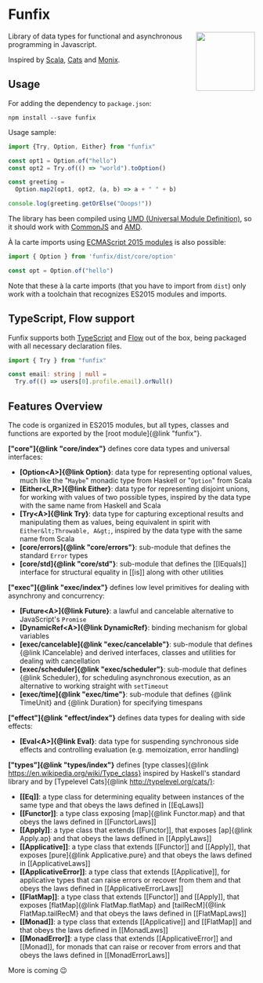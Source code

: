 # Funfix

<img src="https://funfix.org/public/logo/funfix-512.png" width="120" align="right" style="float:right; display: block; width:120px;" />

Library of data types for functional and asynchronous programming in Javascript.

Inspired by [Scala](http://www.scala-lang.org/), [Cats](http://typelevel.org/cats/)
and [Monix](https://monix.io/).

## Usage

For adding the dependency to `package.json`:

```
npm install --save funfix
```

Usage sample:

```typescript
import {Try, Option, Either} from "funfix"

const opt1 = Option.of("hello")
const opt2 = Try.of(() => "world").toOption()

const greeting =
  Option.map2(opt1, opt2, (a, b) => a + " " + b)

console.log(greeting.getOrElse("Ooops!"))
```

The library has been compiled using
[UMD (Universal Module Definition)](https://github.com/umdjs/umd),
so it should work with [CommonJS](http://requirejs.org/docs/commonjs.html)
and [AMD](http://requirejs.org/docs/whyamd.html).

À la carte imports using
[ECMAScript 2015 modules](https://developer.mozilla.org/en/docs/Web/JavaScript/Reference/Statements/import)
is also possible:

```typescript
import { Option } from 'funfix/dist/core/option'

const opt = Option.of("hello")
```

Note that these à la carte imports (that you have to import from `dist`)
only work with a toolchain that recognizes ES2015 modules and imports.

## TypeScript, Flow support

Funfix supports both [TypeScript](https://www.typescriptlang.org/)
and [Flow](https://flow.org/) out of the box, being packaged with
all necessary declaration files.

```typescript
import { Try } from "funfix"

const email: string | null =
  Try.of(() => users[0].profile.email).orNull()
```

## Features Overview

The code is organized in ES2015 modules, but all types, classes and
functions are exported by the [root module]{@link "funfix"}.

**["core"]{@link "core/index"}** defines core
data types and universal interfaces:

- **[Option&lt;A&gt;]{@link Option}**: data type for representing optional values,
  much like the "`Maybe`" monadic type from Haskell or
  "`Option`" from Scala
- **[Either&lt;L,R&gt;]{@link Either}**: data type for representing disjoint unions,
  for working with values of two possible types,
  inspired by the data type with the same name from Haskell and Scala
- **[Try&lt;A&gt;]{@link Try}**: data type for capturing exceptional results and manipulating 
  them as values, being equivalent in spirit with `Either&lt;Throwable, A&gt;`,
  inspired by the data type with the same name from Scala
- **[core/errors]{@link "core/errors"}**: sub-module that defines the 
  standard `Error` types
- **[core/std]{@link "core/std"}**: sub-module that defines the 
  [[IEquals]] interface for structural equality in [[is]] along with
  other utilities
  
**["exec"]{@link "exec/index"}** defines low level primitives for dealing
with asynchrony and concurrency:

- **[Future&lt;A&gt;]{@link Future}**: a lawful and cancelable alternative 
  to JavaScript's `Promise`
- **[DynamicRef&lt;A&gt;]{@link DynamicRef}**: binding mechanism for global variables 
- **[exec/cancelable]{@link "exec/cancelable"}**: sub-module that defines
  {@link ICancelable} and derived interfaces, classes and utilities for
  dealing with cancellation
- **[exec/scheduler]{@link "exec/scheduler"}**: sub-module that defines
  {@link Scheduler}, for scheduling asynchronous execution, as an alternative 
  to working straight with `setTimeout`
- **[exec/time]{@link "exec/time"}**: sub-module that defines {@link TimeUnit}
  and {@link Duration} for specifying timespans

**["effect"]{@link "effect/index"}** defines data types
for dealing with side effects:

- **[Eval&lt;A&gt;]{@link Eval}**: data type for suspending synchronous side 
  effects and controlling evaluation (e.g. memoization, error handling)

**["types"]{@link "types/index"}** defines
[type classes]{@link https://en.wikipedia.org/wiki/Type_class}
inspired by Haskell's standard library and by 
[Typelevel Cats]{@link http://typelevel.org/cats/}:

- **[[Eq]]**: a type class for determining equality between instances of the 
  same type and that obeys the laws defined in [[EqLaws]]
- **[[Functor]]**: a type class exposing [map]{@link Functor.map} and that 
  obeys the laws defined in [[FunctorLaws]]
- **[[Apply]]**: a type class that extends [[Functor]], that exposes
  [ap]{@link Apply.ap} and that obeys the laws defined in [[ApplyLaws]]
- **[[Applicative]]**: a type class that extends [[Functor]] and [[Apply]], 
  that exposes [pure]{@link Applicative.pure} and that obeys the laws 
  defined in [[ApplicativeLaws]]
- **[[ApplicativeError]]**: a type class that extends [[Applicative]],
  for applicative types that can raise errors or recover from them
  and that obeys the laws defined in [[ApplicativeErrorLaws]]
- **[[FlatMap]]**: a type class that extends [[Functor]] and [[Apply]], 
  that exposes [flatMap]{@link FlatMap.flatMap} and
  [tailRecM]{@link FlatMap.tailRecM} and that obeys the laws 
  defined in [[FlatMapLaws]]
- **[[Monad]]**: a type class that extends [[Applicative]] and [[FlatMap]]
  and that obeys the laws defined in [[MonadLaws]]
- **[[MonadError]]**: a type class that extends [[ApplicativeError]] 
  and [[Monad]], for monads that can raise or recover from errors
  and that obeys the laws defined in [[MonadErrorLaws]]
  
More is coming 😉
